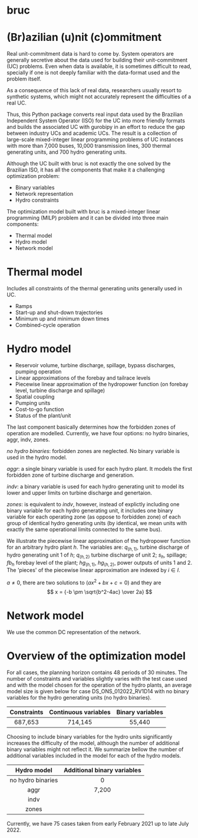 # bruc
# (Br)azilian (u)nit (c)ommitment 

Real unit-commitment data is hard to come by. System operators are generally secretive about the data used for building their unit-commitment (UC) problems. Even when data is available, it is sometimes difficult to read, specially if one is not deeply familiar with the data-format used and the problem itself.

As a consequence of this lack of real data, researchers usually resort to synthetic systems, which might not accurately represent the difficulties of a real UC.

Thus, this Python package converts real input data used by the Brazilian Independent System Operator (ISO) for the UC into more friendly formats and builds the associated UC with gurobipy in an effort to reduce the gap between industry UCs and academic UCs. The result is a collection of large-scale mixed-integer linear programming problems of UC instances with more than 7,000 buses, 10,000 transmission lines, 300 thermal generating units, and 700 hydro generating units.

Although the UC built with bruc is not exactly the one solved by the Brazilian ISO, it has all the components that make it a challenging optimization problem:

- Binary variables 
- Network representation
- Hydro constraints

The optimization model built with bruc is a mixed-integer linear programming (MILP) problem and it can be divided into three main components:

- Thermal model
- Hydro model 
- Network model

# Thermal model
Includes all constraints of the thermal generating units generally used in UC.
- Ramps
- Start-up and shut-down trajectories
- Minimum up and minimum down times
- Combined-cycle operation

# Hydro model
- Reservoir volume, turbine discharge, spillage, bypass discharges, pumping operation
- Linear approximations of the forebay and tailrace levels
- Piecewise linear approximation of the hydropower function (on forebay level, turbine discharge and spillage)
- Spatial coupling 
- Pumping units
- Cost-to-go function
- Status of the plant/unit

The last component basically determines how the forbidden zones of operation are modelled. Currently, we have four options: no hydro binaries, aggr, indv, zones.

*no hydro binaries*:  forbidden zones are neglected. No binary variable is used in the hydro model.

*aggr*:               a single binary variable is used for each hydro plant. It models the first forbidden zone of turbine discharge and generation.

*indv*:               a binary variable is used for each hydro generating unit to model its lower and upper limits on turbine discharge and genertaion.

*zones*:              is equivalent to *indv*, however, instead of explictly including one binary variable for each hydro generating unit, it includes one binary variable for each operating zone (as oppose to forbidden zone) of each group of identical hydro generating units (by identical, we mean units with exactly the same operational limits connected to the same bus).

We illustrate the piecewise linear approximation of the hydropower function for an arbitrary hydro plant $h$. The variables are: $q_{(h, 1)}$, turbine discharge of hydro generating unit $1$ of $h$; $q_(h, 2)$ turbine discharge of unit 2; $s_h$, spillage; $fb_h$ forebay level of the plant; $hg_(h, 1)$, $hg_(h, 2)$, power outputs of units $1$ and $2$. The 'pieces' of the piecewise linear approximation are indexed by $i \in I$.

$a \ne 0$, there are two solutions to $(ax^2 + bx + c = 0)$ and they are 
$$ x = {-b \pm \sqrt{b^2-4ac} \over 2a} $$

# Network model
We use the common DC representation of the network.

# Overview of the optimization model

For all cases, the planning horizon contains 48 periods of 30 minutes. The number of constraints and variables slightly varies with the test case used and with the model chosen for the operation of the hydro plants, an average model size is given below for case DS_ONS_012022_RV1D14 with no binary variables for the hydro generating units (no hydro binaries).

| Constraints | Continuous variables  | Binary variables  |
| :-----:     | :-:                   | :-:               |
| 687,653     | 714,145               | 55,440            |

Choosing to include binary variables for the hydro units significantly increases the difficulty of the model, although the number of additional binary variables might not reflect it. We summarize bellow the number of additional variables included in the model for each of the hydro models.

| Hydro model           | Additional binary variables   | 
| :-----:               | :-:                           | 
| no hydro binaries     | 0                             | 
| aggr                  | 7,200                         | 
| indv                  |                               | 
| zones                 |                               | 

Currently, we have 75 cases taken from early February 2021 up to late July 2022.

